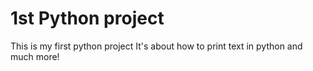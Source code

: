 # 1st Python project
This is my first python project
It's about how to print text in python and much more!
